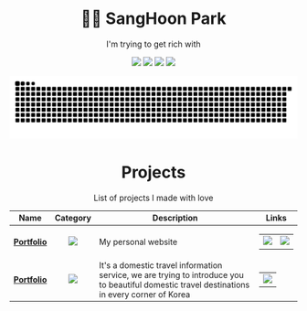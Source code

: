 
<div align='center'>
  
  
  # 👨‍💻 **SangHoon Park**
I'm trying to get rich with
  
  <img src="https://img.shields.io/badge/JavaScript-inactive?style=flat&logo=JavaScript&logoColor=white"/>
  <img src="https://img.shields.io/badge/React-inactive?style=flat&logo=React&logoColor=white">
  <img src="https://img.shields.io/badge/Java-inactive?style=flat&logo=Java&logoColor=white"/>
  <img src="https://img.shields.io/badge/Spring Boot-inactive?style=flat&logo=Spring Boot&logoColor=white"/>
  
  ![snake svg](https://github.com/iamhoonpark/iamhoonpark/blob/output/github-contribution-grid-snake.svg)
  
  # **Projects**
    
List of projects I made with love
  
  | Name | Category | Description | Links |
  | --- | :---: | --- | --- |
  | <a href="https://iamhoonpark.github.io"><b>Portfolio</b></a> | [![](https://img.shields.io/badge/💻-%20Portfolio-informational?style=flat&logoColor=white&color=3498db)]() | My personal website | <table><tr><td> [![](https://img.shields.io/badge/-🌎-informational?style=flat&logoColor=black&color=white)](https://iamhoonpark.github.io) </td><td> [![](https://img.shields.io/badge/--informational?style=flat&logo=github&logoColor=black&color=white)](https://github.com/iamhoonpark/iamhoonpark.github.io) </td></tr></table> |
  | <a href="https://github.com/iamhoonpark/project-team-feria"><b>Portfolio</b></a> | [![](https://img.shields.io/badge/💻-%20Portfolio-informational?style=flat&logoColor=white&color=3498db)]() | It's a domestic travel information service, we are trying to introduce you to beautiful domestic travel destinations in every corner of Korea | <table><tr><td> [![](https://img.shields.io/badge/--informational?style=flat&logo=github&logoColor=black&color=white)](https://github.com/iamhoonpark/project-team-feria) </td></tr></table> |
    
</div>
